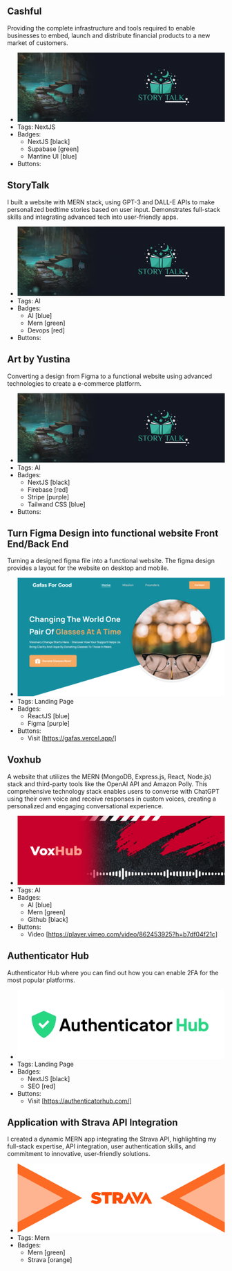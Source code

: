 ## Cashful
Providing the complete infrastructure and tools required to enable businesses to embed, launch and distribute financial products to a new market of customers.
- ![600x200](../assets/storyTalk-cover.webp)
- Tags: NextJS
- Badges:
  - NextJS [black]
  - Supabase [green]
  - Mantine UI [blue]
- Buttons:

## StoryTalk
I built a website with MERN stack, using GPT-3 and DALL-E APIs to make personalized bedtime stories based on user input. Demonstrates full-stack skills and integrating advanced tech into user-friendly apps.
- ![600x200](../assets/storyTalk-cover.webp)
- Tags: AI
- Badges:
  - AI [blue]
  - Mern [green]
  - Devops [red]
- Buttons:

## Art by Yustina
Converting a design from Figma to a functional website using advanced technologies to create a e-commerce platform.
- ![600x200](../assets/storyTalk-cover.webp)
- Tags: AI
- Badges:
  - NextJS [black]
  - Firebase [red]
  - Stripe [purple]
  - Tailwand CSS [blue]
- Buttons:

## Turn Figma Design into functional website Front End/Back End
Turning a designed figma file into a functional website. The figma design provides a layout for the website on desktop and mobile.
- ![600x200](../assets/figma-cover.webp)
- Tags: Landing Page
- Badges:
  - ReactJS [blue]
  - Figma [purple]
- Buttons:
  - Visit [https://gafas.vercel.app/]

## Voxhub
A website that utilizes the MERN (MongoDB, Express.js, React, Node.js) stack and third-party tools like the OpenAI API and Amazon Polly. This comprehensive technology stack enables users to converse with ChatGPT using their own voice and receive responses in custom voices, creating a personalized and engaging conversational experience.
- ![600x200](../assets/voxHub-cover.webp)
- Tags: AI
- Badges:
  - AI [blue]
  - Mern [green]
  - Github [black]
- Buttons:
  - Video [https://player.vimeo.com/video/862453925?h=b7df04f21c]

## Authenticator Hub
Authenticator Hub where you can find out how you can enable 2FA for the most popular platforms.
- ![600x200](../assets/authhub-cover.webp)
- Tags: Landing Page
- Badges:
  - NextJS [black]
  - SEO [red]
- Buttons:
  - Visit [https://authenticatorhub.com/]

## Application with Strava API Integration
I created a dynamic MERN app integrating the Strava API, highlighting my full-stack expertise, API integration, user authentication skills, and commitment to innovative, user-friendly solutions.
- ![600x200](../assets/strava-cover.webp)
- Tags: Mern
- Badges:
  - Mern [green]
  - Strava [orange]

